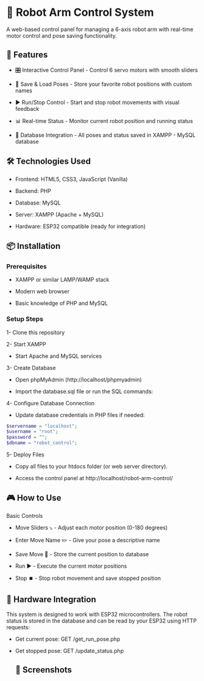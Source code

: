 # 🤖 Robot Arm Control System

A web-based control panel for managing a 6-axis robot arm with real-time motor control and pose saving functionality.

## 🌟 Features

- 🎛️ Interactive Control Panel - Control 6 servo motors with smooth sliders

- 💾 Save & Load Poses - Store your favorite robot positions with custom names

- ▶️ Run/Stop Control - Start and stop robot movements with visual feedback

- 📊 Real-time Status - Monitor current robot position and running status

- 🔄 Database Integration - All poses and status saved in XAMPP - MySQL database

## 🛠️ Technologies Used

- Frontend: HTML5, CSS3, JavaScript (Vanilla)

- Backend: PHP

- Database: MySQL

- Server: XAMPP (Apache + MySQL)

- Hardware: ESP32 compatible (ready for integration)

## 📦 Installation

### Prerequisites

- XAMPP or similar LAMP/WAMP stack

- Modern web browser

- Basic knowledge of PHP and MySQL

### Setup Steps

1- Clone this repository

2- Start XAMPP

- Start Apache and MySQL services

3- Create Database

- Open phpMyAdmin (http://localhost/phpmyadmin)

- Import the database.sql file or run the SQL commands:

4- Configure Database Connection

- Update database credentials in PHP files if needed:

```php
$servername = "localhost";
$username = "root";
$password = "";
$dbname = "robot_control";

```

5- Deploy Files

- Copy all files to your htdocs folder (or web server directory).
  
- Access the control panel at http://localhost/robot-arm-control/

## 🎮 How to Use

Basic Controls

- Move Sliders ⤵️ - Adjust each motor position (0-180 degrees)

- Enter Move Name ✏️ - Give your pose a descriptive name

- Save Move 💾 - Store the current position to database

- Run ▶️ - Execute the current motor positions

- Stop ⏹️ - Stop robot movement and save stopped position


## 🔌 Hardware Integration

This system is designed to work with ESP32 microcontrollers. The robot status is stored in the database and can be read by your ESP32 using HTTP requests:

- Get current pose: GET /get_run_pose.php

- Get stopped pose: GET /update_status.php

  ## 🚀 Screenshots
